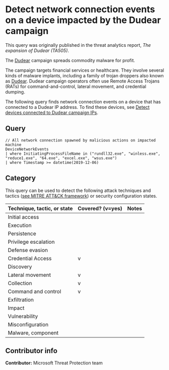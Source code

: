 # Detect network connection events on a device impacted by the Dudear campaign

This query was originally published in the threat analytics report, *The expansion of Dudear (TA505)*.

The [Dudear](https://www.msn.com/en/news/technology/microsoft-detects-new-evil-corp-malware-attacks/ar-BBZxkRs) campaign spreads commodity malware for profit.

The campaign targets financial services or healthcare. They involve several kinds of malware implants, including a family of trojan droppers also known as [Dudear](https://www.microsoft.com/en-us/wdsi/threats/malware-encyclopedia-description?Name=TrojanDropper:O97M/Dudear.A!dha&threatId=-2147217587). Dudear campaign operators often use Remote Access Trojans (RATs) for command-and-control, lateral movement, and credential dumping.

The following query finds network connection events on a device that has connected to a Dudear IP address. To find these devices, see [Detect devices connected to Dudear campaign IPs](dudear.ip.md).

## Query

```Kusto
// All network connection spawned by malicious actions on impacted machine
DeviceNetworkEvents 
| where InitiatingProcessFileName in ("rundll32.exe", "winless.exe", "reduce1.exe", "64.exe", "excel.exe", "wsus.exe")
| where Timestamp >= datetime(2019-12-06)
```

## Category

This query can be used to detect the following attack techniques and tactics ([see MITRE ATT&CK framework](https://attack.mitre.org/)) or security configuration states.

| Technique, tactic, or state | Covered? (v=yes) | Notes |
|-|-|-|
| Initial access |  |  |
| Execution |  |  |
| Persistence |  |  |
| Privilege escalation |  |  |
| Defense evasion |  |  |
| Credential Access | v |  |
| Discovery |  |  |
| Lateral movement | v |  |
| Collection | v |  |
| Command and control | v |  |
| Exfiltration |  |  |
| Impact |  |  |
| Vulnerability |  |  |
| Misconfiguration |  |  |
| Malware, component |  |  |

## Contributor info

**Contributor:** Microsoft Threat Protection team

